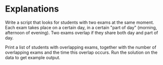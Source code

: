 # Explanations

Write a script that looks for students with two exams at the same moment.
Each exam takes place on a certain day, in a certain "part of day" (morning, afternoon of evening).
Two exams overlap if they share both day and part of day.

Print a list of students with overlapping exams, together
with the number of overlapping exams and the time this overlap occurs.
Run the solution on the data to get example output.